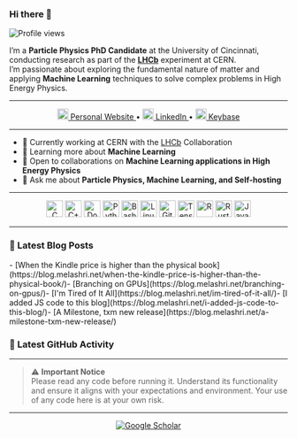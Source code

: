 ### Hi there 👋

<p align="left">
  <img src="https://komarev.com/ghpvc/?username=MohamedElashri&style=flat-square" alt="Profile views" />
</p>

I’m a **Particle Physics PhD Candidate** at the University of Cincinnati, conducting research as part of the **[LHCb](https://home.cern/science/experiments/lhcb)** experiment at CERN.  
I’m passionate about exploring the fundamental nature of matter and applying **Machine Learning** techniques to solve complex problems in High Energy Physics.

---

<p align="center">
  <a href="https://melashri.net/">
    <img src="https://img.icons8.com/color/48/000000/internet.png" height="20"/> Personal Website
  </a> •
  <a href="https://linkedin.com/in/elashri">
    <img src="https://img.icons8.com/color/48/000000/linkedin-circled.png" height="20"/> LinkedIn
  </a> •
  <a href="https://keybase.io/melashri">
    <img src="https://upload.wikimedia.org/wikipedia/commons/b/bb/Keybase_logo_official.svg" height="20"/> Keybase
  </a>
</p>

---

- 🔭 Currently working at CERN with the [LHCb](https://home.cern/science/experiments/lhcb) Collaboration  
- 🌱 Learning more about **Machine Learning**  
- 👯 Open to collaborations on **Machine Learning applications in High Energy Physics**  
- 💬 Ask me about **Particle Physics, Machine Learning, and Self-hosting**  

---


<div align="center">
  <img src="https://profilinator.rishav.dev/skills-assets/c-original.svg" alt="C" height="30" />
  <img src="https://profilinator.rishav.dev/skills-assets/cplusplus-original.svg" alt="C++" height="30" />
  <img src="https://profilinator.rishav.dev/skills-assets/docker-original-wordmark.svg" alt="Docker" height="30" />
  <img src="https://profilinator.rishav.dev/skills-assets/python-original.svg" alt="Python" height="30" />
  <img src="https://profilinator.rishav.dev/skills-assets/gnu_bash-icon.svg" alt="Bash" height="30" />
  <img src="https://profilinator.rishav.dev/skills-assets/linux-original.svg" alt="Linux" height="30" />
  <img src="https://profilinator.rishav.dev/skills-assets/git-scm-icon.svg" alt="Git" height="30" />
  <img src="https://profilinator.rishav.dev/skills-assets/tensorflow-icon.svg" alt="TensorFlow" height="30" />
  <img src="https://profilinator.rishav.dev/skills-assets/r.svg" alt="R" height="30" />
  <img src="https://profilinator.rishav.dev/skills-assets/rust-plain.svg" alt="Rust" height="30" />
  <img src="https://profilinator.rishav.dev/skills-assets/javascript-original.svg" alt="JavaScript" height="30" />
</div>

---

### 📌 Latest Blog Posts
<!-- BLOG-POST-LIST:START -->- [When the Kindle price is higher than the physical book](https://blog.melashri.net/when-the-kindle-price-is-higher-than-the-physical-book/)- [Branching on GPUs](https://blog.melashri.net/branching-on-gpus/)- [I&#39;m Tired of It All](https://blog.melashri.net/im-tired-of-it-all/)- [I added JS code to this blog](https://blog.melashri.net/i-added-js-code-to-this-blog/)- [A Milestone, txm new release](https://blog.melashri.net/a-milestone-txm-new-release/)<!-- BLOG-POST-LIST:END -->

### 📌 Latest GitHub Activity
<!-- GITHUB_ACTIVITY:START -->
<!-- GITHUB_ACTIVITY:END -->

---

> ⚠️ **Important Notice**  
> Please read any code before running it. Understand its functionality and ensure it aligns with your expectations and environment. Your use of any code here is at your own risk.

---

<p align="center">
  <a href="https://scholar.google.com/citations?user=XtPg3SIAAAAJ&hl=en">
    <img src="https://img.shields.io/badge/Google%20Scholar-Profile-blue?logo=google-scholar" alt="Google Scholar"/>
  </a>
</p>
